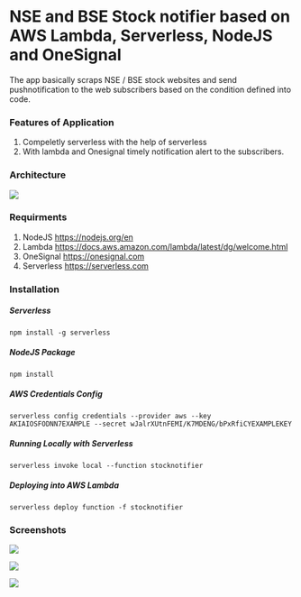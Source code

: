 # NSE and BSE Stock notifier based on AWS Lambda, Serverless, NodeJS and OneSignal

The app basically scraps NSE / BSE stock websites and send pushnotification to the web subscribers based on the condition defined into code.

### Features of Application
1. Compeletly serverless with the help of serverless
2. With lambda and Onesignal timely notification alert to the subscribers.

### Architecture
[![](https://kaviyarasu7.github.io/lambda-stock-notifier/screenshots/stock-notifier-arch.png)](http://https://kaviyarasu7.github.io/lambda-stock-notifier/screenshots/stock-notifier-arch.png)

### Requirments
1. NodeJS https://nodejs.org/en
2. Lambda https://docs.aws.amazon.com/lambda/latest/dg/welcome.html
3. OneSignal https://onesignal.com
4. Serverless https://serverless.com

### Installation
##### Serverless
    npm install -g serverless
##### NodeJS Package 
    npm install
##### AWS Credentials Config
    serverless config credentials --provider aws --key AKIAIOSFODNN7EXAMPLE --secret wJalrXUtnFEMI/K7MDENG/bPxRfiCYEXAMPLEKEY
##### Running Locally with Serverless
    serverless invoke local --function stocknotifier
##### Deploying into AWS Lambda
    serverless deploy function -f stocknotifier

### Screenshots

[![](https://kaviyarasu7.github.io/lambda-stock-notifier/screenshots/stock-watch-list.PNG)](http://https://kaviyarasu7.github.io/lambda-stock-notifier/screenshots/stock-watch-list.PNG)

[![](https://kaviyarasu7.github.io/lambda-stock-notifier/screenshots/stocknotification-in-mobile.png)](http://https://kaviyarasu7.github.io/lambda-stock-notifier/screenshots/stocknotification-in-mobile.png)

[![](https://kaviyarasu7.github.io/lambda-stock-notifier/screenshots/stocknotification-in-desktop.PNG)](http://https://kaviyarasu7.github.io/lambda-stock-notifier/screenshots/stocknotification-in-desktop.PNG)
